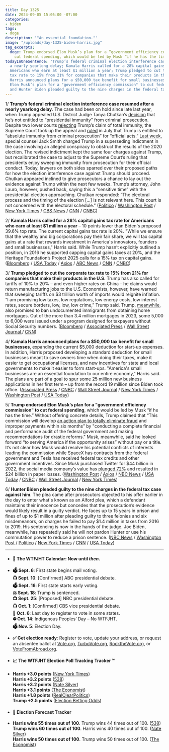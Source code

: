 ```yaml
---
title: Day 1325
date: 2024-09-05 15:05:00 -07:00
categories:
- biden
tags:
- doge
description: '"An essential foundation."'
image: "/uploads/day-1325-biden-harris.jpg"
tag_excerpts:
  doge: Trump endorsed Elon Musk’s plan for a “government efficiency commission” to
    cut federal spending, which would be led by Musk “if he has the time.”
todayInOneSentence: 'Trump’s federal criminal election interference case resumed after
  a nearly yearlong delay; Kamala Harris called for a 28% capital gains tax rate for
  Americans who earn at least $1 million a year; Trump pledged to cut the corporate
  tax rate to 15% from 21% for companies that make their products in the U.S.; Kamala
  Harris announced plans for a $50,000 tax benefit for small businesses; Trump endorsed
  Elon Musk’s plan for a "government efficiency commission" to cut federal spending;
  and Hunter Biden pleaded guilty to the nine charges in the federal tax case against. '
---
```


1/ **Trump’s federal criminal election interference case resumed after a nearly yearlong delay**. The case had been on hold since late last year, when Trump appealed U.S. District Judge Tanya Chutkan’s [decision](https://whatthefuckjusthappenedtoday.com/2023/12/13/day-1058/#4-the-federal-judge-overseeing-trump) that he’s not entitled to “presidential immunity” from criminal prosecution.  Despite two lower courts [rejecting](https://whatthefuckjusthappenedtoday.com/2024/02/12/day-1119/#5-trump-asked-the-supreme-court-to-b) Trump’s claim of total immunity, the Supreme Court took up the appeal and [ruled](https://whatthefuckjusthappenedtoday.com/2024/07/01/day-1259/#1-the-supreme-court-ruled-6-3-that-t) in July that Trump is entitled to “absolute immunity from criminal prosecution” for “official acts.” [Last week](https://whatthefuckjusthappenedtoday.com/2024/08/27/day-1316/#1-special-counsel-jack-smith-charged), special counsel Jack Smith charged Trump in a superseding indictment in the case involving an alleged conspiracy to obstruct the results of the 2020 election. The revised indictment kept the same four charges against Trump, but recalibrated the case to adjust to the Supreme Court’s ruling that presidents enjoy sweeping immunity from prosecution for their official conduct. Today, lawyers on both sides sparred over their proposed paths for how the election interference case against Trump should proceed. Chutkan appeared inclined to give prosecutors a chance to lay out the evidence against Trump within the next few weeks. Trump’s attorney, John Lauro, however, pushed back, saying this a “sensitive time” with the presidential election approaching. Chutkan responded: “The electoral process and the timing of the election \[...\] is not relevant here. This court is not concerned with the electoral schedule.” ([Politico](https://www.politico.com/news/2024/09/05/trump-hearing-chutkan-timeline-00177538) / [Washington Post](https://www.washingtonpost.com/national-security/2024/09/05/trump-jan-6-case-hearing/) / [New York Times](https://www.nytimes.com/live/2024/09/05/us/trump-election-interference-hearing) / [CBS News](https://www.cbsnews.com/news/trump-2020-election-case-special-counsel-supreme-court-immunity/) / [CNN](https://www.cnn.com/2024/09/05/politics/takeaways-trump-jan-6-election-hearing/index.html) / [CNBC](https://www.cnbc.com/2024/09/05/trump-election-interference-case-resumes-washington.html))

2/ **Kamala Harris called for a 28% capital gains tax rate for Americans who earn at least $1 million a year** – 10 points lower than Biden's proposed 39.6% top rate. The current capital gains tax rate is 20%. "While we ensure that the wealthy and big corporations pay their fair share, we will tax capital gains at a rate that rewards investment in America's innovators, founders and small businesses," Harris said. While Trump hasn’t explicitly outlined a position, in 2016 he supported capping capital gains taxes at 20%, and the Heritage Foundation’s Project 2025 calls for a 15% tax on capital gains. ([Bloomberg](https://www.bloomberg.com/news/articles/2024-09-04/harris-to-push-capital-gains-tax-rate-below-39-6-bucking-biden) / [USA Today](https://www.usatoday.com/story/news/politics/elections/2024/09/04/kamala-harris-capital-gains-tax-rate-proposal/75074391007/) / [Axios](https://www.axios.com/2024/09/04/harris-capital-gains-tax-small-business-economy) / [ABC News](https://abcnews.go.com/Politics/harris-breaks-biden-capital-gains-tax-plan-spur/story?id=113385708) / [CNN](https://www.cnn.com/2024/09/04/politics/kamala-harris-capital-gains-tax/index.html) / [CNBC](https://www.cnbc.com/2024/09/04/harris-biden-capital-gains-tax-hike-trump-election.html))

3/ **Trump pledged to cut the corporate tax rate to 15% from 21% for companies that make their products in the U.S.** Trump has also called for tariffs of 10% to 20% – and even higher rates on China – he claims would return manufacturing jobs to the U.S. Economists, however, have warned that sweeping tariffs on $3 trillion worth of imports would reignite inflation. “I am promising low taxes, low regulations, low energy costs, low interest rates, secure borders, low, low, low crime,” Trump said. Trump, [meanwhile](https://www.wsj.com/real-estate/trump-says-he-would-ban-mortgages-for-undocumented-immigrants-3dbbbb94), also promised to ban undocumented immigrants from obtaining home mortgages. Out of the more than 3.4 million mortgages in 2023, some 5,000 to 6,000 were issued under a program designed for taxpayers without Social Security numbers. ([Bloomberg](https://www.bloomberg.com/news/articles/2024-09-05/trump-vows-15-corporate-tax-and-taps-musk-for-federal-audit) / [Associated Press](https://apnews.com/article/trump-economy-harris-corporate-taxes-15ba5ecfdf5e907bd9b2c349b07222b8) / [Wall Street Journal ](https://www.wsj.com/politics/policy/trump-to-adopt-elon-musks-proposal-for-government-efficiency-commission-e5c05514)/ [CNN](https://www.cnn.com/2024/09/05/business/trump-economy-tariffs/index.html))

4/ **Kamala Harris announced plans for a $50,000 tax benefit for small businesses**, expanding the current $5,000 deduction for start-up expenses. In addition, Harris proposed developing a standard deduction for small businesses meant to save owners time when doing their taxes, make it easier to get occupational licenses, and new incentives for state and local governments to make it easier to form start-ups. "America's small businesses are an essential foundation to our entire economy," Harris said. The plans are part of a goal to spur some 25 million new business applications in her first term – up from the record 19 million since Biden took office. ([Associated Press](https://apnews.com/article/harris-small-business-tax-plan-new-hampshire-12f34210263458ddb1b02fbd846d2be5) / [CNBC](https://www.cnbc.com/2024/09/03/harris-small-business-tax-deduction-trump-debate-election.html) / [Wall Street Journal](https://www.wsj.com/politics/elections/kamala-harris-to-propose-expansion-of-small-business-startup-tax-deduction-50fcb696) / [New York Times](https://www.nytimes.com/2024/09/03/us/politics/harris-tax-break-small-businesses.html) / [Washington Post](https://www.washingtonpost.com/politics/2024/09/04/harris-small-business-debate/) / [USA Today](https://www.usatoday.com/story/news/politics/elections/2024/09/03/harris-tax-breaks-startups-small-business-economy/75060190007/))

5/ **Trump endorsed Elon Musk’s plan for a "government efficiency commission" to cut federal spending**, which would be led by Musk “if he has the time.” Without offering concrete details, Trump claimed that “This commission will develop [an action plan to totally eliminate fraud](https://whatthefuckjusthappenedtoday.com/wtf-is/doge/) and improper payments within six months” by "conducting a complete financial and performance audit of the federal government and making recommendations for drastic reforms." Musk, meanwhile, said he looked forward “to serving America if the opportunity arises” without pay or a title. It’s not clear how Musk would resolve his potential conflicts of interests leading the commission while SpaceX has contracts from the federal government and Tesla has received federal tax credits and other government incentives. Since Musk purchased Twitter for $44 billion in 2022, the social media company’s value has [plunged 72%](https://www.washingtonpost.com/technology/2024/09/01/musk-twitter-investors-underwater/) and resulted in $24 billion in paper losses. ([Washington Post](https://www.washingtonpost.com/politics/2024/09/05/donald-trump-elon-musk-election/) / [Axios](https://www.axios.com/2024/09/05/trump-economic-proposal-musk-efficiency-commission) / [NBC News](https://www.nbcnews.com/politics/donald-trump/trump-plugs-elon-musk-backed-plan-government-spending-speech-rcna169757) / [USA Today](https://www.usatoday.com/story/news/politics/elections/2024/09/05/donald-trump-elon-musk-government-2024/75088711007/) / [CNBC](https://www.cnbc.com/2024/09/05/trump-elon-musk-harris-election-government-efficiency-agency.html) / [Wall Street Journal](https://www.wsj.com/politics/policy/trump-to-adopt-elon-musks-proposal-for-government-efficiency-commission-e5c05514) / [New York Times](https://www.nytimes.com/2024/09/05/us/politics/trump-elon-musk-efficiency-commission.html))

6/ **Hunter Biden pleaded guilty to the nine charges in the federal tax case against him**. The plea came after prosecutors objected to his offer earlier in the day to enter what's known as an Alford plea, which a defendant maintains their innocence but concedes that the prosecution’s evidence would likely result in a guilty verdict. He faces up to 15 years in prison and fines of up to $1 million after pleading guilty to three felonies and six misdemeanors, on charges he failed to pay $1.4 million in taxes from 2016 to 2019. His sentencing is now in the hands of the judge. Joe Biden, meanwhile, has repeatedly said he will not pardon Hunter or use his commutation power to reduce a prison sentence. ([NBC News](https://www.nbcnews.com/politics/joe-biden/hunter-biden-intends-plead-guilty-federal-tax-charges-rcna169621) / [Washington Post](https://www.washingtonpost.com/national-security/2024/09/05/hunter-biden-alford-guilty-plea-taxes/) / [Politico](https://www.politico.com/news/2024/09/05/hunter-biden-trial-plea-tax-charges-00177520) / [New York Times](https://www.nytimes.com/2024/09/05/us/politics/hunter-biden-tax-trial.html) / [CNN](https://www.cnn.com/2024/09/05/politics/hunter-biden-case/index.html) / [USA Today](https://www.usatoday.com/story/news/politics/2024/09/05/hunter-biden-plea-offer-tax-charges/75091836007/))

---

* #### 📅 The WTFJHT Calendar: Now until *then*.

* **🗳️ Sept. 6**: First state begins mail voting. \
  **📺 Sept. 10**: \[Confirmed\] ABC presidential debate. \
  **🗳️ Sept. 16**: First state starts early voting. \
  **⚖️ Sept. 18**: Trump is sentenced. \
  **📺 Sept. 25**: \[Proposed\] NBC presidential debate. \
  **📺 Oct. 1**: \[Confirmed\] CBS vice presidential debate. \
  **📆 Oct. 6**: Last day to register to vote in some states. \
  **⛔️ Oct. 14**: Indigenous Peoples’ Day – No WTFJHT. \
  **🗳️ Nov. 5**: Election Day.

* **✅ Get election ready**: Register to vote, update your address, or request an absentee ballot at [Vote.org](https://www.vote.org/), [TurboVote.org](https://turbovote.org/), [RocktheVote.org](https://www.rockthevote.org/), or [VoteFromAbroad.org](https://www.votefromabroad.org/).

* #### 📈 The WTFJHT Election Poll Tracking Tracker ™️

* **Harris \+3.0 points** ([New York Times](https://www.nytimes.com/interactive/2024/us/elections/polls-president.html)) \
  **Harris \+3.2 points** ([538](https://projects.fivethirtyeight.com/polls/president-general/2024/national/)) \
  **Harris \+3.2 points** ([Nate Silver](https://www.natesilver.net/p/nate-silver-2024-president-election-polls-model)) \
  **Harris \+3.1 points** ([The Economist](https://www.economist.com/interactive/us-2024-election/trump-harris-polls)) \
  **Harris \+1.8 points** ([RealClearPolitics](https://www.realclearpolling.com/polls/president/general/2024/trump-vs-harris)) \
  **Trump \+2.5 points** ([Election Betting Odds](https://www.electionbettingodds.com/))

* #### 🔮 Election Forecast Tracker

* **Harris wins 55 times out of 100**. Trump wins 44 times out of 100. ([538](https://projects.fivethirtyeight.com/2024-election-forecast/)) \
  **Trump wins 60 times out of 100**. Harris wins 40 times out of 100. ([Nate Silver](https://www.natesilver.net/p/nate-silver-2024-president-election-polls-model)) \
  **Harris wins 50 times out of 100**. Trump wins 50 times out of 100. ([The Economist](https://www.economist.com/interactive/us-2024-election/prediction-model/president/))